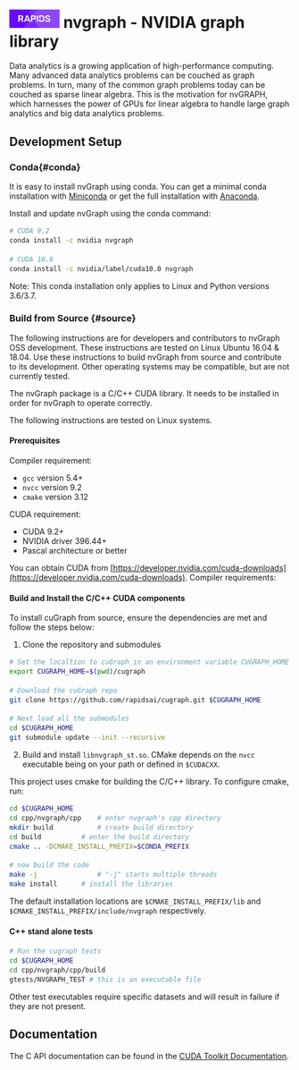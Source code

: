 # <div align="left"><img src="../../img/rapids_logo.png" width="90px"/>&nbsp;nvgraph - NVIDIA graph library</div>

Data analytics is a growing application of high-performance computing. Many advanced data analytics problems can be couched as graph problems. In turn, many of the common graph problems today can be couched as sparse linear algebra. This is the motivation for nvGRAPH, which harnesses the power of GPUs for linear algebra to handle large graph analytics and big data analytics problems.

## Development Setup

### Conda{#conda}

It is easy to install nvGraph using conda. You can get a minimal conda installation with [Miniconda](https://conda.io/miniconda.html) or get the full installation with [Anaconda](https://www.anaconda.com/download).

Install and update nvGraph using the conda command:

```bash
# CUDA 9.2
conda install -c nvidia nvgraph

# CUDA 10.0
conda install -c nvidia/label/cuda10.0 nvgraph 

```

Note: This conda installation only applies to Linux and Python versions 3.6/3.7.

### Build from Source {#source}

The following instructions are for developers and contributors to nvGraph OSS development. These instructions are tested on Linux Ubuntu 16.04 & 18.04. Use these instructions to build nvGraph from source and contribute to its development.  Other operating systems may be compatible, but are not currently tested.

The nvGraph package is a C/C++ CUDA library. It needs to be installed in order for nvGraph to operate correctly.  

The following instructions are tested on Linux systems.


#### Prerequisites

Compiler requirement:

* `gcc`     version 5.4+
* `nvcc`    version 9.2
* `cmake`   version 3.12



CUDA requirement:

* CUDA 9.2+
* NVIDIA driver 396.44+
* Pascal architecture or better

You can obtain CUDA from [https://developer.nvidia.com/cuda-downloads](https://developer.nvidia.com/cuda-downloads).
Compiler requirements:


#### Build and Install the C/C++ CUDA components

To install cuGraph from source, ensure the dependencies are met and follow the steps below:

1) Clone the repository and submodules

  ```bash
  # Set the localtion to cuGraph in an environment variable CUGRAPH_HOME 
  export CUGRAPH_HOME=$(pwd)/cugraph

  # Download the cuGraph repo
  git clone https://github.com/rapidsai/cugraph.git $CUGRAPH_HOME

  # Next load all the submodules
  cd $CUGRAPH_HOME
  git submodule update --init --recursive
  ```

2) Build and install `libnvgraph_st.so`. CMake depends on the `nvcc` executable being on your path or defined in `$CUDACXX`.

  This project uses cmake for building the C/C++ library. To configure cmake, run:

  ```bash
  cd $CUGRAPH_HOME
  cd cpp/nvgraph/cpp	# enter nvgraph's cpp directory
  mkdir build   		# create build directory 
  cd build     		# enter the build directory
  cmake .. -DCMAKE_INSTALL_PREFIX=$CONDA_PREFIX 

  # now build the code
  make -j				# "-j" starts multiple threads
  make install		# install the libraries 
  ```

The default installation  locations are `$CMAKE_INSTALL_PREFIX/lib` and `$CMAKE_INSTALL_PREFIX/include/nvgraph` respectively.

#### C++ stand alone tests

```bash
# Run the cugraph tests
cd $CUGRAPH_HOME
cd cpp/nvgraph/cpp/build
gtests/NVGRAPH_TEST # this is an executable file
```
Other test executables require specific datasets and will result in failure if they are not present.

## Documentation

The C API documentation can be found in the [CUDA Toolkit Documentation](https://docs.nvidia.com/cuda/nvgraph/index.html).



